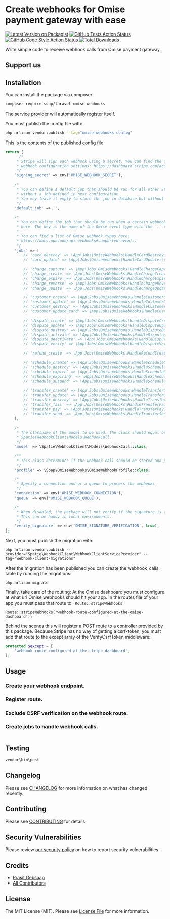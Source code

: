 # Create webhooks for Omise payment gateway with ease

[![Latest Version on Packagist](https://img.shields.io/packagist/v/soap/laravel-omise-webhooks.svg?style=flat-square)](https://packagist.org/packages/soap/laravel-omise-webhooks)
[![GitHub Tests Action Status](https://img.shields.io/github/actions/workflow/status/soap/laravel-omise-webhooks/run-tests.yml?branch=main&label=tests&style=flat-square)](https://github.com/soap/laravel-omise-webhooks/actions?query=workflow%3Arun-tests+branch%3Amain)
[![GitHub Code Style Action Status](https://img.shields.io/github/actions/workflow/status/soap/laravel-omise-webhooks/fix-php-code-style-issues.yml?branch=main&label=code%20style&style=flat-square)](https://github.com/soap/laravel-omise-webhooks/actions?query=workflow%3A"Fix+PHP+code+style+issues"+branch%3Amain)
[![Total Downloads](https://img.shields.io/packagist/dt/soap/laravel-omise-webhooks.svg?style=flat-square)](https://packagist.org/packages/soap/laravel-omise-webhooks)

Write simple code to receive webhook calls from Omise payment gateway.

## Support us



## Installation

You can install the package via composer:

```bash
composer require soap/laravel-omise-webhooks
```
The service provider will automatically register itself.

You must publish the config file with:

```bash
php artisan vendor:publish --tag="omise-webhooks-config"
```

This is the contents of the published config file:

```php
return [
      /*
     * Stripe will sign each webhook using a secret. You can find the used secret at the
     * webhook configuration settings: https://dashboard.stripe.com/account/webhooks.
     */
    'signing_secret' => env('OMISE_WEBHOOK_SECRET'),

    /*
     * You can define a default job that should be run for all other Stripe event type
     * without a job defined in next configuration.
     * You may leave it empty to store the job in database but without processing it.
     */
    'default_job' => '',

    /*
     * You can define the job that should be run when a certain webhook hits your application
     * here. The key is the name of the Omise event type with the `.` replaced by a `_`.
     *
     * You can find a list of Omise webhook types here:
     * https://docs.opn.ooo/api-webhooks#supported-events.
     */
    'jobs' => [
        // 'card_destroy' => \App\Jobs\OmiseWebhooks\HandleCardDestroy::class,
        // 'card_update' => \App\Jobs\OmiseWebhooks\HandleCardUpdate::class,
        
        // 'charge_capture' => \App\Jobs\OmiseWebhooks\HandleChargeCapture::class,
        // 'charge_create' => \App\Jobs\OmiseWebhooks\HandleChargeCreate::class,
        // 'charge_expire' => \App\Jobs\OmiseWebhooks\HandleChargeExpire::class,
        // 'charge_reverse' => \App\Jobs\OmiseWebhooks\HandleChargeReverse::class,
        // 'charge_update' => \App\Jobs\OmiseWebhooks\HandleChargeUpdate::class,

        // 'customer_create' => \App\Jobs\OmiseWebhooks\HandleCustomerCreate::class,
        // 'customer_update' => \App\Jobs\OmiseWebhooks\HandleCustomerUpdate::class,
        // 'customer_destroy' => \App\Jobs\OmiseWebhooks\HandleCustomerDestroy::class,
        // 'customer_update_card' => \App\Jobs\OmiseWebhooks\HandleCustomerUpdateCard::class,

        // 'dispute_create' => \App\Jobs\OmiseWebhooks\HandleDisputeCreate::class,
        // 'dispute_update' => \App\Jobs\OmiseWebhooks\HandleDisputeUpdate::class,
        // 'dispute_destroy' => \App\Jobs\OmiseWebhooks\HandleDisputeDestroy::class,
        // 'dispute_activate' => \App\Jobs\OmiseWebhooks\HandleDisputeActivate::class,
        // 'dispute_deactivate' => \App\Jobs\OmiseWebhooks\HandleDisputeDeactivate::class,
        // 'dispute_verify' => \App\Jobs\OmiseWebhooks\HandleDisputeVerify::class,

        // 'refund_create' => \App\Jobs\OmiseWebhooks\HandleRefundCreate::class,

        // 'schedule_create' => \App\Jobs\OmiseWebhooks\HandleScheduleCreate::class,
        // 'schedule_destroy' => \App\Jobs\OmiseWebhooks\HandleScheduleDestroy::class,
        // 'schedule_expire' => \App\Jobs\OmiseWebhooks\HandleScheduleExpire::class,
        // 'schedule_expiring' => \App\Jobs\OmiseWebhooks\HandleScheduleExpiring::class,
        // 'schedule_suspend' => \App\Jobs\OmiseWebhooks\HandleScheduleSuspend::class,

        // 'transfer_create' => \App\Jobs\OmiseWebhooks\HandleTransferCreate::class,
        // 'transfer_update' => \App\Jobs\OmiseWebhooks\HandleTransferUpdate::class,
        // 'transfer_destroy' => \App\Jobs\OmiseWebhooks\HandleTransferDestroy::class,
        // 'transfer_fail' => \App\Jobs\OmiseWebhooks\HandleTransferFail::class,
        // 'transfer_pay' => \App\Jobs\OmiseWebhooks\HandleTransferPay::class,
        // 'transfer_send' => \App\Jobs\OmiseWebhooks\HandleTransferSend::class,
    ],

    /*
     * The classname of the model to be used. The class should equal or extend
     * Spatie\WebhookClient\Models\WebhookCall.
     */
    'model' => \Spatie\WebhookClient\Models\WebhookCall::class,

    /**
     * This class determines if the webhook call should be stored and processed.
     */
    'profile' => \Soap\OmiseWebhooks\OmiseWebhookProfile::class,

    /*
     * Specify a connection and or a queue to process the webhooks
     */
    'connection' => env('OMISE_WEBHOOK_CONNECTION'),
    'queue' => env('OMISE_WEBHOOK_QUEUE'),

    /*
     * When disabled, the package will not verify if the signature is valid.
     * This can be handy in local environments.
     */
    'verify_signature' => env('OMISE_SIGNATURE_VERIFICATION', true),
];
```
Next, you must publish the migration with:
```
php artisan vendor:publish --provider="Spatie\WebhookClient\WebhookClientServiceProvider" --tag="webhook-client-migrations"
```
After the migration has been published you can create the webhook_calls table by running the migrations:
```
php artisan migrate
```
Finally, take care of the routing: At the Omise dashboard you must configure at what url Omise webhooks should hit your app. In the routes file of your app you must pass that route to ``` Route::stripeWebhooks```:
```
Route::stripeWebhooks('webhook-route-configured-at-the-omise-dashboard');
```
Behind the scenes this will register a POST route to a controller provided by this package. Because Stripe has no way of getting a csrf-token, you must add that route to the except array of the VerifyCsrfToken middleware:
```php
protected $except = [
    'webhook-route-configured-at-the-stripe-dashboard',
];
```

## Usage
### Create your webhook endpoint.
### Register route.
### Exclude CSRF verification on the webhook route.
### Create jobs to handle webhook calls.
```php

```

## Testing

```bash
vendor\bin\pest
```

## Changelog

Please see [CHANGELOG](CHANGELOG.md) for more information on what has changed recently.

## Contributing

Please see [CONTRIBUTING](CONTRIBUTING.md) for details.

## Security Vulnerabilities

Please review [our security policy](../../security/policy) on how to report security vulnerabilities.

## Credits

- [Prasit Gebsaap](https://github.com/soap)
- [All Contributors](../../contributors)

## License

The MIT License (MIT). Please see [License File](LICENSE.md) for more information.
